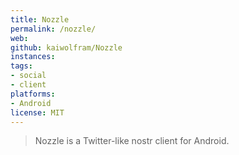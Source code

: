 ```yaml
---
title: Nozzle
permalink: /nozzle/
web: 
github: kaiwolfram/Nozzle
instances:
tags:
- social
- client
platforms:
- Android
license: MIT
---
```


> Nozzle is a Twitter-like nostr client for Android.

